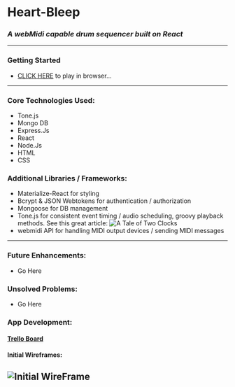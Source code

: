 # Heart-Bleep

### *A webMidi capable drum sequencer built on React*
----
### Getting Started
- [CLICK HERE](https://aqueous-temple-93653.herokuapp.com/) to play in browser... 

---
### Core Technologies Used:
- Tone.js
- Mongo DB
- Express.Js
- React 
- Node.Js
- HTML 
- CSS

### Additional Libraries / Frameworks:
- Materialize-React for styling
- Bcrypt & JSON Webtokens for authentication / authorization
- Mongoose for DB management
- Tone.js for consistent event timing / audio scheduling, groovy playback methods.  See this great article: ![A Tale of Two Clocks](https://www.html5rocks.com/en/tutorials/audio/scheduling/)
- webmidi API for handling MIDI output devices / sending MIDI messages
---

### Future Enhancements: 
- Go Here

### Unsolved Problems: 
- Go Here

### App Development:

#### [Trello Board](https://trello.com/b/pFZWBZKW/heart-bleep)

#### Initial Wireframes:

![Initial WireFrame](https://i.imgur.com/dRTcQdx.png)
----
